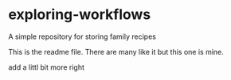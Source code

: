 # exploring-workflows
A simple repository for storing family recipes 

This is the readme file. There are many like it but this one is mine. 

add a littl bit more
right
